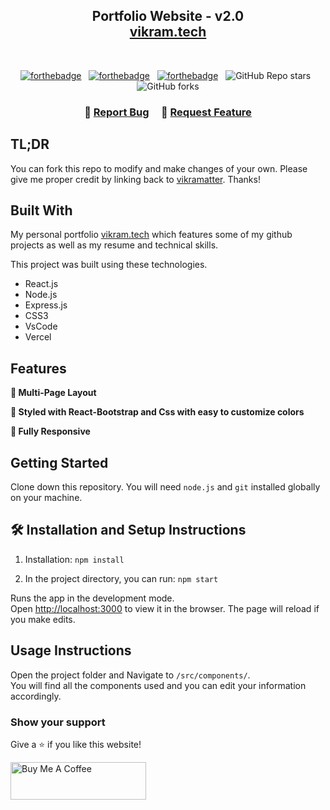<h2 align="center">
  Portfolio Website - v2.0<br/>
  <a href="https://vikramatter.github.io/Portfolio/" target="_blank">vikram.tech</a>
</h2>
<div align="center">
  <!-- <img alt="Demo" src="./Images/readme-img1.png" /> -->
</div>

<br/>

<center>

[![forthebadge](https://forthebadge.com/images/badges/built-with-love.svg)](https://forthebadge.com) &nbsp;
[![forthebadge](https://forthebadge.com/images/badges/made-with-javascript.svg)](https://forthebadge.com) &nbsp;
[![forthebadge](https://forthebadge.com/images/badges/open-source.svg)](https://forthebadge.com) &nbsp;
![GitHub Repo stars](https://img.shields.io/github/stars/vikramatter/Portfolio?color=red&logo=github&style=for-the-badge) &nbsp;
![GitHub forks](https://img.shields.io/github/forks/vikramatter/Portfolio?color=red&logo=github&style=for-the-badge)

</center>

<h3 align="center">
    🔹
    <a href="https://github.com/vikramatter/Portfolio/issues">Report Bug</a> &nbsp; &nbsp;
    🔹
    <a href="https://github.com/vikramatter/Portfolio/issues">Request Feature</a>
</h3>

## TL;DR

You can fork this repo to modify and make changes of your own. Please give me proper credit by linking back to [vikramatter](https://github.com/vikramatter/Portfolio). Thanks!

## Built With

My personal portfolio <a href="https://vikram.vercel.app/" target="_blank">vikram.tech</a> which features some of my github projects as well as my resume and technical skills.<br/>

This project was built using these technologies.

- React.js
- Node.js
- Express.js
- CSS3
- VsCode
- Vercel

## Features

**📖 Multi-Page Layout**

**🎨 Styled with React-Bootstrap and Css with easy to customize colors**

**📱 Fully Responsive**

## Getting Started

Clone down this repository. You will need `node.js` and `git` installed globally on your machine.

## 🛠 Installation and Setup Instructions

1. Installation: `npm install`

2. In the project directory, you can run: `npm start`

Runs the app in the development mode.\
Open [http://localhost:3000](http://localhost:3000) to view it in the browser.
The page will reload if you make edits.

## Usage Instructions

Open the project folder and Navigate to `/src/components/`. <br/>
You will find all the components used and you can edit your information accordingly.

### Show your support

Give a ⭐ if you like this website!

<a href="https://www.buymeacoffee.com/vikramatter" target="_blank"><img src="https://cdn.buymeacoffee.com/buttons/v2/default-violet.png" alt="Buy Me A Coffee" height= "60px" width= "217px" ></a>
